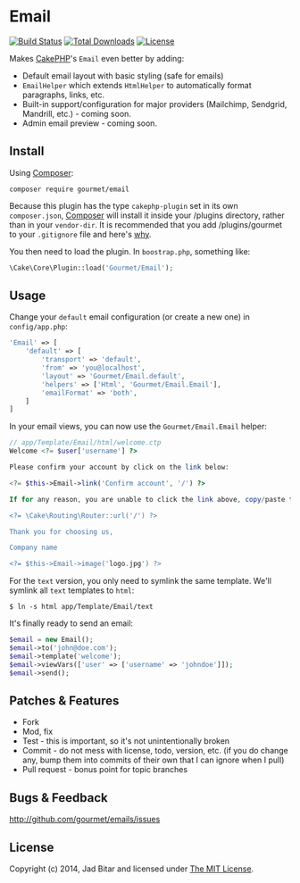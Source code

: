 # Email

[![Build Status](https://travis-ci.org/gourmet/email.svg?branch=master)](https://travis-ci.org/gourmet/email)
[![Total Downloads](https://poser.pugx.org/gourmet/email/downloads.svg)](https://packagist.org/packages/gourmet/email)
[![License](https://poser.pugx.org/gourmet/email/license.svg)](https://packagist.org/packages/gourmet/email)

Makes [CakePHP]'s `Email` even better by adding:

* Default email layout with basic styling (safe for emails)
* `EmailHelper` which extends `HtmlHelper` to automatically format paragraphs, links, etc.
* Built-in support/configuration for major providers (Mailchimp, Sendgrid, Mandrill, etc.) - coming soon.
* Admin email preview - coming soon.

## Install

Using [Composer][composer]:

```
composer require gourmet/email
```

Because this plugin has the type `cakephp-plugin` set in its own `composer.json`,
[Composer][composer] will install it inside your /plugins directory, rather than
in your `vendor-dir`. It is recommended that you add /plugins/gourmet to your
`.gitignore` file and here's [why][composer:ignore].

You then need to load the plugin. In `boostrap.php`, something like:

```php
\Cake\Core\Plugin::load('Gourmet/Email');
```

## Usage

Change your `default` email configuration (or create a new one) in `config/app.php`:

```php
'Email' => [
	'default' => [
		'transport' => 'default',
		'from' => 'you@localhost',
		'layout' => 'Gourmet/Email.default',
		'helpers' => ['Html', 'Gourmet/Email.Email'],
		'emailFormat' => 'both',
	]
]
```

In your email views, you can now use the `Gourmet/Email.Email` helper:

```php
// app/Template/Email/html/welcome.ctp
Welcome <?= $user['username'] ?>

Please confirm your account by click on the link below:

<?= $this->Email->link('Confirm account', '/') ?>

If for any reason, you are unable to click the link above, copy/paste the following to your browser's address bar:

<?= \Cake\Routing\Router::url('/') ?>

Thank you for choosing us,

Company name

<?= $this->Email->image('logo.jpg') ?>
```

For the `text` version, you only need to symlink the same template. We'll symlink all `text` templates to `html`:

```
$ ln -s html app/Template/Email/text
```

It's finally ready to send an email:

```php
$email = new Email();
$email->to('john@doe.com');
$email->template('welcome');
$email->viewVars(['user' => ['username' => 'johndoe']]);
$email->send();
```

## Patches & Features

* Fork
* Mod, fix
* Test - this is important, so it's not unintentionally broken
* Commit - do not mess with license, todo, version, etc. (if you do change any, bump them into commits of
their own that I can ignore when I pull)
* Pull request - bonus point for topic branches

## Bugs & Feedback

http://github.com/gourmet/emails/issues

## License

Copyright (c) 2014, Jad Bitar and licensed under [The MIT License][mit].

[cakephp]:http://cakephp.org
[composer]:http://getcomposer.org
[composer:ignore]:http://getcomposer.org/doc/faqs/should-i-commit-the-dependencies-in-my-vendor-directory.md
[mit]:http://www.opensource.org/licenses/mit-license.php
